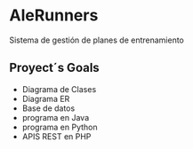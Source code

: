 # AleRunners
Sistema de gestión de planes de entrenamiento

## Proyect´s Goals

- Diagrama de Clases
- Diagrama ER
- Base de datos
- programa en Java
- programa en Python
- APIS REST en PHP
